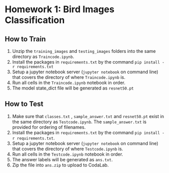 # Homework 1: Bird Images Classification

## How to Train

1. Unzip the `training_images` and `testing_images` folders into the same directory as `Traincode.ipynb`.
2. Install the packages in `requirements.txt`  by the command `pip install -r requirements.txt`
3. Setup a jupyter notebook server (`jupyter notebook` on command line) that covers the directory of where `Traincode.ipynb` is.
4. Run all cells in the `Traincode.ipynb` notebook in order.
5. The model state_dict file will be generated as `resnet50.pt`

## How to Test

1. Make sure that `classes.txt` , `sample_answer.txt`  and `resnet50.pt` exist in the same directory as `Testcode.ipynb`. The `sample_answer.txt` is provided for ordering of filenames.
2. Install the packages in `requirements.txt`  by the command `pip install -r requirements.txt`.
3. Setup a jupyter notebook server (`jupyter notebook` on command line) that covers the directory of where `Testcode.ipynb` is.
4. Run all cells in the `Testcode.ipynb` notebook in order.
5. The answer labels will be generated as `ans.txt`.
6. Zip the file into `ans.zip` to upload to CodaLab.


